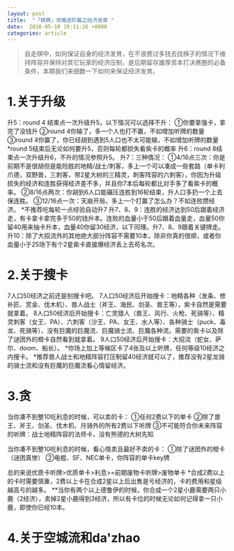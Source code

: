 ```yaml
---
layout: post
title:  "「棋典」攻略进阶篇之经济发育 "
date:  2018-05-10 10:11:26 +0800
categories: article
---
```

> 自走棋中，如何保证自身的经济发育，在不浪费过多钱去找棋子的情况下维持阵容并保持对其它玩家的经济压制，是后期留存雄厚资本打决赛圈的必备条件，本期我们来细数一下如何来保证经济发育。
#  1.关于升级  
升5：round 4 结束点一次升级升5，以下情况可以选择不升：
   ①你要拿强卡，拿完了没钱升
   ②round 4你输了，多一个人也打不赢，不如增加听牌的数量
   ③round 4你赢了，你已经胡到遇到5人口也不太可能输，不如增加听牌的数量
   *round 5结束后无论如何要升5，否则每轮都损失看紫卡的概率
   升6：round 8结束点一次升级升6，不升的情况参照升5。
   升7：三种情况：
   ①4/16点三次：你是前期不是很胡但是能险胜的地精/战士/刺客，多上一个可以凑成一些套路（单卡利爪德，双野兽，三刺客，带2星大树的三精灵，刺客阵容的六刺客），你因为升级损失的经济和连胜获得经济差不多，并且你7本后每轮都比对手多了看紫卡的概率。
   ②8/16点两次：你胡到6人口能碾压连胜到16轮结束，升人口多扔一个上去保连胜。
   ③12/16点一次：天崩开局，多上一个打赢了怎么办？不如连败攒经济。
   *不推荐吃每轮一点经验自动升7
   升7、8、9：连胜的经济达到50后跟着经济走，有卡拿卡拿完多于50的钱升本。连败的血量小于50后跟着血量走，血量50你留40用来抽卡升本，血量40你留30经济，以下同理。升7、8、9跟着关键牌走。
   升10：除了大招流外的其他绝大部分阵容不需要10本，除非你真的很顺，或者你血量小于25场下有个2星紫卡直接爆经济丢上去苟名次。

#  2.关于搜卡  
7人口50经济之前还是别搜卡吧。
   7人口50经济后开始搜卡：地精各种（发条、修补匠、赏金、伐木机）、兽人战士（斧王、海民、剑圣、兽王等），紫卡自然是需要就拿着。
   8人口50经济后开始搜卡：亡灵猎人（兽王、风行、火枪、死骑等）、精灵刺客（女王、PA）、六刺客（沙王、PA、女王、水人等）、各种骑士（puck、毒龙、死骑等）、没有巨魔的巨魔流、巨魔骑士流、巨魔各种流。需要的紫卡以及除了谜团外的橙卡自然看到就拿着。
   9人口50经济后开始搜卡：大招流（蛇女、萨尔、doom、船长）。
   *你场上加上等候区卡了4张及以上听牌，任何等级10经济之内搜卡。
   *推荐兽人战士和地精阵容打压制留40经济就可以了，推荐没有2星龙骑的骑士流和没有巨魔的巨魔流看心情留经济。

#  3.贪  
当你凑不到整10吃利息的时候，可以卖的卡：
   ①任何2费以下的单卡
   ②除了兽王、斧王、剑圣、伐木机、月骑外的所有2费以下听牌
   ③不可能符合你未来阵容的听牌：战士地精阵容的法师卡，没有熊德的大树先知
   
   当你凑不到整10吃利息的时候，看心情卖且最好不卖的卡：
   ①除了谜团外的橙卡（谜团真惨）
   ②电棍、SF、NEC单卡，你阵容的单卡key牌
   
   总的来说优质卡听牌>优质单卡>利息>=前期废物卡听牌>废物单卡
   *合成2费以上的卡时需要慎重，2费以上卡在合成2星以上后出售是亏经济的，卡的费用和星级越高亏的越多。
   **当你有两个以上德鲁伊的时候，你合成一个2星小鹿需要两只小鹿（2经济），卖掉2星小鹿得到3经济，所以有卡位的时候无论如何记得拿一只小鹿，即使你已经10本。

#  4.关于空城流和da'zhao
